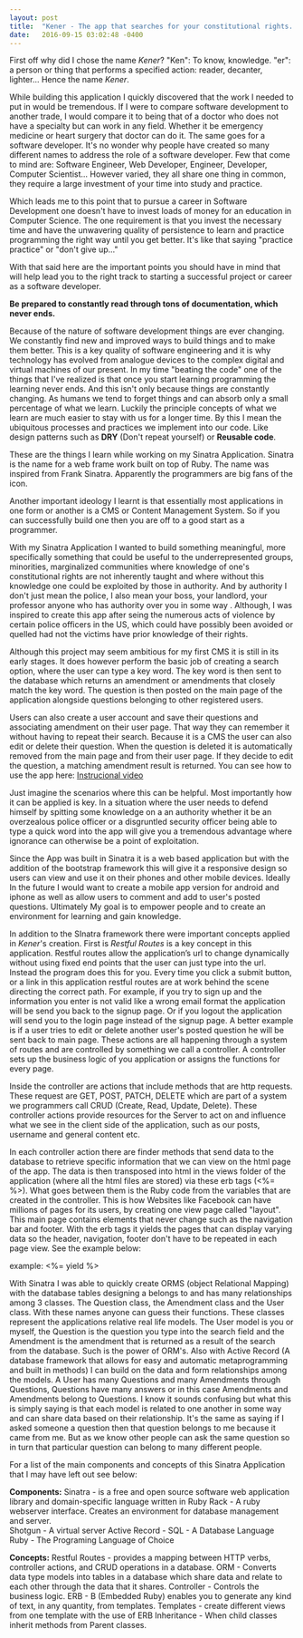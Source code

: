 ```yaml
---
layout: post
title:  "Kener - The app that searches for your constitutional rights. "
date:   2016-09-15 03:02:48 -0400
---
```



First off why did I chose the name *Kener*? "Ken": To know, knowledge. "er": a person or thing that performs a specified action: reader, decanter, lighter...
Hence the name *Kener*.

While building this application I quickly discovered that the work I needed to put in would be tremendous. If I were to compare software development to another trade, I would compare it to being that of a doctor who does not have a specialty but can work in any field. Whether it be emergency medicine or heart surgery that doctor can do it. The same goes for a software developer. It's no wonder why people have created so many different names to address the role of a software developer. Few that come to mind are: Software Engineer, Web Developer, Engineer, Developer, Computer Scientist... However varied, they all share one thing in common, they require a large investment of your time into study and practice.

Which leads me to this point that to pursue a career in Software Development one doesn't have to invest loads of money for an education in Computer Science. The one requirement is that you invest the necessary time and have the unwavering quality of persistence to learn and practice programming the right way until you get better. It's like that saying "practice practice" or "don't give up..."

With that said here are the important points you should have in mind that will help lead you to the right track to starting a successful project or career as a software developer.
 
**Be prepared to constantly read through tons of documentation, which never ends.**

Because of the nature of software development things are ever changing. We constantly find new and improved ways to build things and to make them better. This is a key quality of software engineering and it is why technology has evolved from analogue devices to the complex digital and virtual machines of our present. In my time "beating the code" one of the things that I've realized is that once you start learning programming the learning never ends. And this isn't only because things are constantly changing. As humans we tend to forget things and can absorb only a small percentage of what we learn. Luckily the principle concepts of what we learn are much easier to stay with us for a longer time. By this I mean the ubiquitous processes and practices we implement into our code. Like design patterns such as **DRY** (Don't repeat yourself) or **Reusable code**.

These are the things I learn while working on my Sinatra Application. Sinatra is the name for a web frame work built on top of Ruby. The name was inspired from Frank Sinatra. Apparently the programmers are big fans of the icon. 

Another important ideology I learnt is that essentially most applications in one form or another is a CMS or Content Management System. So if you can successfully build one then you are off to a good start as a programmer. 

With my Sinatra Application I wanted to build something meaningful, more specifically something that could be useful to the underrepresented groups, minorities, marginalized communities where knowledge of one's constitutional rights are not inherently taught and where without this knowledge one could be exploited by those in authority. And by authority I don't just mean the police, I also mean your boss, your landlord, your professor anyone who has authority over you in some way . Although, I was inspired to create this app after seing the numerous acts of violence by certain police officers in the US, which could have possibly been avoided or quelled had not the victims have prior knowledge of their rights.

Although this project may seem ambitious for my first CMS it is still in its early stages. It does however perform the basic job of creating a search option, where the user can type a key word. The key word is then sent to the database which returns an amendment or amendments that closely match the key word. The question is then posted on the main page of the application alongside questions belonging to other registered users.

Users can also create a user account and save their questions and associating amendment on their user page. That way they can remember it without having to repeat their search.  Because it is a CMS the user can also edit or delete their question. When the question is deleted it is automatically removed from the main page and from their user page. If they decide to edit the question, a matching amendment result is returned. 
You can see how to use the app here: [Instrucional video](https://vimeo.com/182806199)

Just imagine the scenarios where this can be helpful. Most importantly how it can be applied is key. In a situation where the user needs to defend himself by spitting some knowledge on a an authority whether it be an overzealous police officer or a disgruntled security officer being able to type a quick word into the app will give you a tremendous advantage where ignorance can otherwise be a point of exploitation. 

Since the App was built in Sinatra it is a web based application but with the addition of the bootstrap framework this will give it a responsive design so users can view and use it on their phones and other mobile devices. Ideally In the future I would want to create a mobile app version for android and iphone as well as allow users to comment and add to user's posted questions. Ultimately My goal is to empower people and to create an environment for learning and gain knowledge. 

In addition to the SInatra framework there were important concepts applied in *Kener*'s creation. First is 
*Restful Routes* is a key concept in this application. Restful routes allow the application’s url to change dynamically without using fixed end points that the user can just type into the url. Instead the program does this for you. Every time you click a submit button, or a link in this application restful routes are at work behind the scene directing the correct path. For example, if you try to sign up and the information you enter is not valid like a wrong email format the application will be send you back to the signup page. Or if you logout the application will send you to the login page instead of the signup page. A better example is if a user tries to edit or delete another user's posted question he will be sent back to main page. These actions are all happening through a system of routes and are controlled by something we call a controller. A controller sets up the business logic of you application or assigns the functions for every page.

Inside the controller are actions that include methods that are http requests. These request are GET, POST, PATCH, DELETE which are part of a system we programmers call CRUD (Create, Read, Update, Delete). These controller actions provide resources for the Server to act on and influence what we see in the client side of the application, such as our posts, username and general content etc. 

In each controller action there are finder methods that send data to the database to retrieve specific information that we can view on the html page of the app. The data is then transposed into html in the views folder of the application (where all the html files are stored) via these erb tags (<%= %>). What goes between them is the Ruby code from the variables that are created in the controller.  This is how Websites like Facebook can have millions of pages for its users, by creating one view page called "layout". This main page contains elements that never change such as the navigation bar and footer. With the erb tags it yields the pages that can display varying data so the header, navigation, footer don't have to be repeated in each page view. See the example below:

example: <%= yield %>

With Sinatra I was able to quickly create ORMS (object Relational Mapping) with the database tables designing a belongs to and has many relationships among 3 classes. The Question class, the Amendment class and the User class. With these names anyone can guess their functions. These classes represent the applications relative real life models. The User model is you or myself, the Question is the question you type into the search field and the Amendment is the amendment that is returned as a result of the search from the database. Such is the power of ORM's. Also with Active Record (A database framework that allows for easy and automatic metaprogramming and built in methods) I can build on the data and form relationships among the models. A User has many Questions and many Amendments through Questions, Questions have many answers or in this case Amendments and Amendments belong to Questions. I know it sounds confusing but what this is simply saying is that each model is related to one another in some way and can share data based on their relationship. It's the same as saying if I asked someone a question then that question belongs to me because it came from me. But as we know other people can ask the same question so in turn that particular question can belong to many different people. 

For a list of the main components and concepts of this Sinatra Application that I may have left out see below:

**Components:**
    Sinatra - is a free and open source software web application library and domain-specific language written in Ruby
		Rack - A ruby webserver interface. Creates an environment for database management and server.  
		Shotgun - A virtual server
		Active Record - 
		SQL - A Database Language
		Ruby - The Programing Language of Choice
		
 
**Concepts:**
    Restful Routes - provides a mapping between HTTP verbs, controller actions, and CRUD operations in a database.
		ORM - Converts data type models into tables in a database which share data and relate to each other through the data    that it shares.
		Controller - Controls the business logic. 
		ERB - B (Embedded Ruby) enables you to generate any kind of text, in any quantity, from templates. 
		Templates - create different views from one template with the use of ERB
		Inheritance - When child classes inherit methods from Parent classes.

